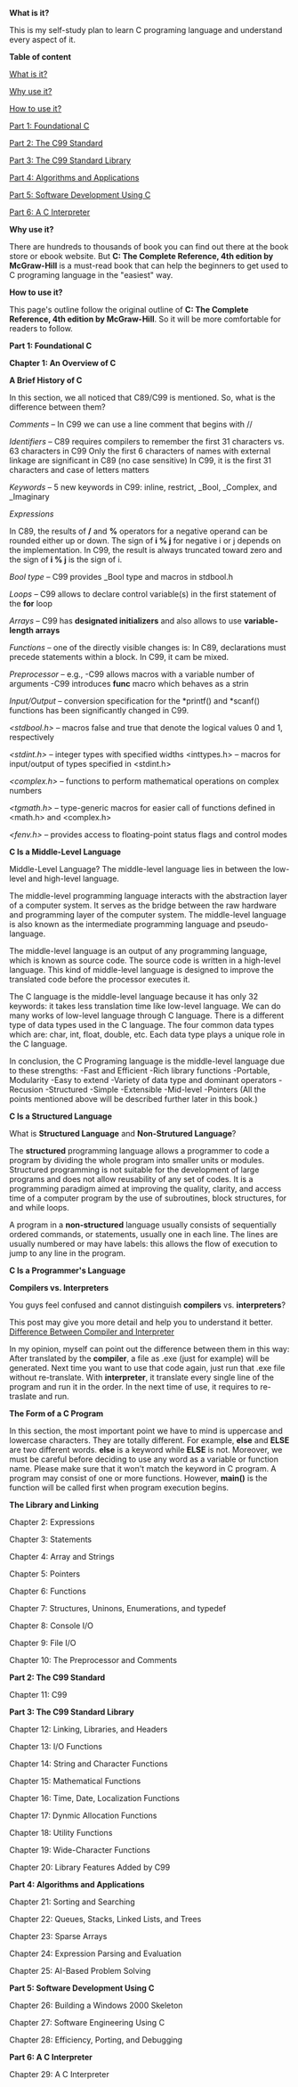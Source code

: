 **<a name="Whatisit"></a>What is it?**

This is my self-study plan to learn C programing language and understand every aspect of it. 

**Table of content**

[What is it?](#Whatisit)

[Why use it?](#Whyuseit)

[How to use it?](#Howtouse)

[Part 1: Foundational C](#Part1)

[Part 2: The C99 Standard](#Part2)

[Part 3: The C99 Standard Library](#Part3)

[Part 4: Algorithms and Applications](#Part4)

[Part 5: Software Development Using C](#Part5)

[Part 6: A C Interpreter](#Part6)

**<a name="Whyuseit"></a>Why use it?**

There are hundreds to thousands of book you can find out there at the book store or ebook website. But **C: The Complete Reference, 4th edition by McGraw-Hill** is a must-read book that can help the beginners to get used to C programing language in the "easiest" way.

**<a name="Howtouse"></a>How to use it?**

This page's outline follow the original outline of **C: The Complete Reference, 4th edition by McGraw-Hill**. So it will be more comfortable for readers to follow.

**<a name="Part1"></a>Part 1: Foundational C**

**Chapter 1: An Overview of C**

**A Brief History of C**

In this section, we all noticed that C89/C99 is mentioned. So, what is the difference between them? 

*Comments* – In C99 we can use a line comment that begins with //

*Identifiers* – C89 requires compilers to remember the first 31 characters vs. 63 characters in C99
Only the first 6 characters of names with external linkage are significant in C89 (no case sensitive)
In C99, it is the first 31 characters and case of letters matters

*Keywords* – 5 new keywords in C99: inline, restrict, _Bool, _Complex, and _Imaginary

*Expressions*

In C89, the results of **/** and **%** operators for a negative operand can be rounded either up or down. The sign of **i % j** for negative i or j depends on the implementation.
In C99, the result is always truncated toward zero and the sign of **i % j** is the sign of i.

*Bool type* – C99 provides _Bool type and macros in stdbool.h

*Loops* – C99 allows to declare control variable(s) in the first statement of the **for** loop

*Arrays* – C99 has **designated initializers** and also allows to use **variable-length arrays**

*Functions* – one of the directly visible changes is:
In C89, declarations must precede statements within a block. In C99, it cam be mixed.

*Preprocessor* – e.g.,
-C99 allows macros with a variable number of arguments
-C99 introduces __func__ macro which behaves as a strin

*Input/Output* – conversion specification for the *printf() and *scanf() functions has been significantly changed in C99.

*<stdbool.h>* – macros false and true that denote the logical values 0 and 1, respectively

*<stdint.h>* – integer types with specified widths <inttypes.h> – macros for input/output of types specified in
<stdint.h>

*<complex.h>* – functions to perform mathematical operations on
complex numbers

*<tgmath.h>* – type-generic macros for easier call of functions
defined in <math.h> and <complex.h>

*<fenv.h>* – provides access to floating-point status flags and
control modes

**C Is a Middle-Level Language**

Middle-Level Language? The middle-level language lies in between the low-level and high-level language.

The middle-level programming language interacts with the abstraction layer of a computer system. It serves as the bridge between the raw hardware and programming layer of the computer system. The middle-level language is also known as the intermediate programming language and pseudo-language.

The middle-level language is an output of any programming language, which is known as source code. The source code is written in a high-level language. This kind of middle-level language is designed to improve the translated code before the processor executes it.

The C language is the middle-level language because it has only 32 keywords: it takes less translation time like low-level language. We can do many works of low-level language through C language. There is a different type of data types used in the C language. The four common data types which are: char, int, float, double, etc. Each data type plays a unique role in the C language.

In conclusion, the C Programing language is the middle-level language due to these strengths: 
-Fast and Efficient 
-Rich library functions
-Portable, Modularity
-Easy to extend 
-Variety of data type and dominant operators
-Recusion
-Structured 
-Simple
-Extensible
-Mid-level
-Pointers
(All the points mentioned above will be described further later in this book.)

**C Is a Structured Language**

What is **Structured Language** and **Non-Strutured Language**?

The **structured** programming language allows a programmer to code a program by dividing the whole program into smaller units or modules. Structured programming is not suitable for the development of large programs and does not allow reusability of any set of codes. It is a programming paradigm aimed at improving the quality, clarity, and access time of a computer program by the use of subroutines, block structures, for and while loops.

A program in a **non-structured** language usually consists of sequentially ordered commands, or statements, usually one in each line. The lines are usually numbered or may have labels: this allows the flow of execution to jump to any line in the program.

**C Is a Programmer's Language**

**Compilers vs. Interpreters**

You guys feel confused and cannot distinguish **compilers** vs. **interpreters**?

This post may give you more detail and help you to understand it better. [Difference Between Compiler and Interpreter](https://techdifferences.com/difference-between-compiler-and-interpreter.html)

In my opinion, myself can point out the difference between them in this way: After translated by the **compiler**, a file as .exe (just for example) will be generated. Next time you want to use that code again, just run that .exe file without re-translate. With **interpreter**, it translate every single line of the program and run it in the order. In the next time of use, it requires to re-traslate and run.

**The Form of a C Program**

In this section, the most important point we have to mind is uppercase and lowercase characters. They are totally different. For example, **else** and **ELSE** are two different words. **else** is a keyword while **ELSE** is not. 
Moreover, we must be careful before deciding to use any word as a variable or function name. Please make sure that it won't match the keyword in C program.
A program may consist of one or more functions. However, **main()** is the function will be called first when program execution begins. 

**The Library and Linking**



Chapter 2: Expressions

Chapter 3: Statements

Chapter 4: Array and Strings

Chapter 5: Pointers

Chapter 6: Functions

Chapter 7: Structures, Uninons, Enumerations, and typedef

Chapter 8: Console I/O

Chapter 9: File I/O

Chapter 10: The Preprocessor and Comments



**<a name="Part2"></a>Part 2: The C99 Standard**

Chapter 11: C99


**<a name="Part3"></a>Part 3: The C99 Standard Library**

Chapter 12: Linking, Libraries, and Headers

Chapter 13: I/O Functions

Chapter 14: String and Character Functions

Chapter 15: Mathematical Functions

Chapter 16: Time, Date, Localization Functions

Chapter 17: Dynmic Allocation Functions

Chapter 18: Utility Functions

Chapter 19: Wide-Character Functions

Chapter 20: Library Features Added by C99



**<a name="Part4"></a>Part 4: Algorithms and Applications**

Chapter 21: Sorting and Searching

Chapter 22: Queues, Stacks, Linked Lists, and Trees

Chapter 23: Sparse Arrays

Chapter 24: Expression Parsing and Evaluation

Chapter 25: 
AI-Based Problem Solving

**<a name="Part5"></a>Part 5: Software Development Using C**

Chapter 26: Building a Windows 2000 Skeleton

Chapter 27: Software Engineering Using C

Chapter 28: Efficiency, Porting, and Debugging



**<a name="Part6"></a>Part 6: A C Interpreter**

Chapter 29: A C Interpreter

